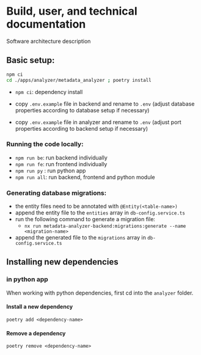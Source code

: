 # Build, user, and technical documentation

Software architecture description

## Basic setup:

```bash
npm ci
cd ./apps/analyzer/metadata_analyzer ; poetry install
```

- `npm ci`: dependency install

- copy `.env.example` file in backend and rename to `.env` (adjust database properties according to database setup if necessary)
- copy `.env.example` file in analyzer and rename to `.env` (adjust port properties according to backend setup if necessary)

### Running the code locally:

- `npm run be`: run backend individually
- `npm run fe`: run frontend individually
- `npm run py` : run python app
- `npm run all`: run backend, frontend and python module

### Generating database migrations:

- the entity files need to be annotated with `@Entity(<table-name>)`
- append the entity file to the `entities` array in `db-config.service.ts`
- run the following command to generate a migration file:
  - `nx run metadata-analyzer-backend:migrations:generate --name <migration-name>`
- append the generated file to the `migrations` array in `db-config.service.ts`



## Installing new dependencies

### in python app

When working with python dependencies, first cd into the `analyzer` folder.

#### Install a new dependency

`poetry add <dependency-name>`

#### Remove a dependency

`poetry remove <dependency-name>`